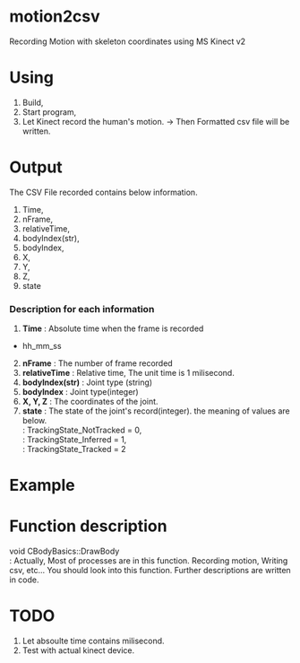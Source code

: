 ﻿# motion2csv
Recording Motion with skeleton coordinates using MS Kinect v2

# Using
1. Build, 
2. Start program, 
3. Let Kinect record the human's motion.
-> Then Formatted csv file will be written.

# Output
The CSV File recorded contains below information.

1. Time, 
2. nFrame, 
3. relativeTime, 
4. bodyIndex(str), 
5. bodyIndex, 
6. X, 
7. Y, 
8. Z, 
9. state 

### Description for each information
1. **Time** : Absolute time when the frame is recorded 
- hh_mm_ss
2. **nFrame** : The number of frame recorded
3. **relativeTime** : Relative time, The unit time is 1 milisecond.
4. **bodyIndex(str)** : Joint type (string)
5. **bodyIndex** :  Joint type(integer)
6. **X, Y, Z** : The coordinates of the joint.
7. **state** : The state of the joint's record(integer). the meaning of values are below.  
      : TrackingState_NotTracked	= 0,  
      : TrackingState_Inferred	= 1,  
      : TrackingState_Tracked	= 2	  

# Example  

# Function description
void CBodyBasics::DrawBody  
: Actually, Most of processes are in this function. Recording motion, Writing csv, etc...
You should look into this function. Further descriptions are written in code. 

# TODO
1. Let absoulte time contains milisecond.  
2. Test with actual kinect device.  
